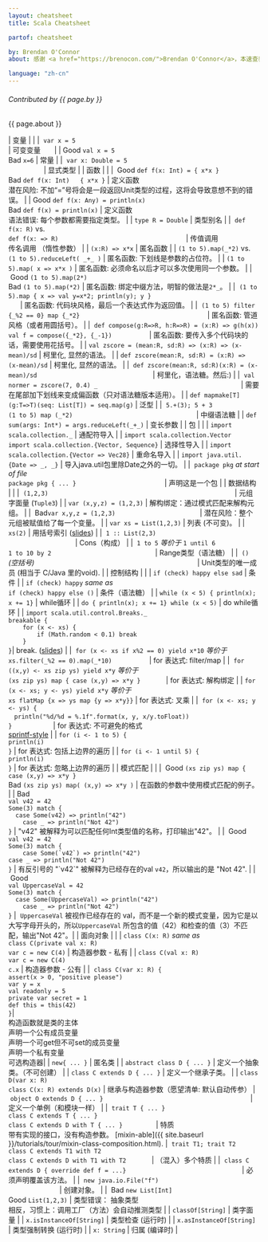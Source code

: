 ```yaml
---
layout: cheatsheet
title: Scala Cheatsheet

partof: cheatsheet

by: Brendan O'Connor
about: 感谢 <a href="https://brenocon.com/">Brendan O'Connor</a>，本速查表可以用于快速地查找Scala语法结构。Licensed by Brendan O'Connor under a CC-BY-SA 3.0 license.

language: "zh-cn"
---
```


###### Contributed by {{ page.by }}
{{ page.about }}


|  <span id="variables" class="h2">变量</span>                                                                       |                 |
|  `var x = 5`                                                                                             |  可变变量       |
|  <span class="label success">Good</span> `val x = 5`<br> <span class="label important">Bad</span> `x=6`  |  常量       |
|  `var x: Double = 5`                                                                                     |  显式类型  |
|  <span id="functions" class="h2">函数</span>                                                                       |                 |
|  <span class="label success">Good</span> `def f(x: Int) = { x*x }`<br> <span class="label important">Bad</span> `def f(x: Int)   { x*x }` |  定义函数 <br> 潜在风险: 不加“=”号将会是一段返回Unit类型的过程，这将会导致意想不到的错误。 |
|  <span class="label success">Good</span> `def f(x: Any) = println(x)`<br> <span class="label important">Bad</span> `def f(x) = println(x)` |  定义函数 <br> 语法错误: 每个参数都需要指定类型。 |
|  `type R = Double`                                                                                       |  类型别名     |
|  `def f(x: R)` vs.<br> `def f(x: => R)`                                                                  |  传值调用 <br> 传名调用 （惰性参数） |
|  `(x:R) => x*x`                                                                                          |  匿名函数  |
|  `(1 to 5).map(_*2)` vs.<br> `(1 to 5).reduceLeft( _+_ )`                                                |  匿名函数: 下划线是参数的占位符。 |
|  `(1 to 5).map( x => x*x )`                                                                              |  匿名函数: 必须命名以后才可以多次使用同一个参数。 |
|  <span class="label success">Good</span> `(1 to 5).map(2*)`<br> <span class="label important">Bad</span> `(1 to 5).map(*2)` |  匿名函数: 绑定中缀方法，明智的做法是`2*_`。 |
|  `(1 to 5).map { x => val y=x*2; println(y); y }`                                                             |  匿名函数: 代码块风格，最后一个表达式作为返回值。 |
|  `(1 to 5) filter {_%2 == 0} map {_*2}`                                                                  |  匿名函数: 管道风格（或者用圆括号）。 |
|  `def compose(g:R=>R, h:R=>R) = (x:R) => g(h(x))` <br> `val f = compose({_*2}, {_-1})`                   |  匿名函数: 要传入多个代码块的话，需要使用花括号。 |
|  `val zscore = (mean:R, sd:R) => (x:R) => (x-mean)/sd`                                                   |  柯里化, 显然的语法。 |
|  `def zscore(mean:R, sd:R) = (x:R) => (x-mean)/sd`                                                       |  柯里化, 显然的语法。 |
|  `def zscore(mean:R, sd:R)(x:R) = (x-mean)/sd`                                                           |  柯里化，语法糖。然后:) |
|  `val normer = zscore(7, 0.4) _`                                                                          |  需要在尾部加下划线来变成偏函数（只对语法糖版本适用）。 |
|  `def mapmake[T](g:T=>T)(seq: List[T]) = seq.map(g)`                                                     |  泛型 |
|  `5.+(3); 5 + 3` <br> `(1 to 5) map (_*2)`                                                               |  中缀语法糖 |
|  `def sum(args: Int*) = args.reduceLeft(_+_)`                                                            |  变长参数 |
|  <span id="packages" class="h2">包</span>                                                                         |                 |
|  `import scala.collection._`                                                                             |  通配符导入 |
|  `import scala.collection.Vector` <br> `import scala.collection.{Vector, Sequence}`                      |  选择性导入 |
|  `import scala.collection.{Vector => Vec28}`                                                             |  重命名导入 |
|  `import java.util.{Date => _, _}`                                                                       |  导入java.util包里除Date之外的一切。 |
|  `package pkg` _at start of file_ <br> `package pkg { ... }`                                             |  声明这是一个包 |
|  <span id="data_structures" class="h2">数据结构</span>                                                           |                 |
|  `(1,2,3)`                                                                                               |  元组字面量 (`Tuple3`) |
|  `var (x,y,z) = (1,2,3)`                                                                                 |  解构绑定：通过模式匹配来解构元组。 |
|  <span class="label important">Bad</span>`var x,y,z = (1,2,3)`                                           |  潜在风险：整个元组被赋值给了每一个变量。 |
|  `var xs = List(1,2,3)`                                                                                  |  列表 (不可变)。 |
|  `xs(2)`                                                                                                 |  用括号索引 ([slides](https://www.slideshare.net/Odersky/fosdem-2009-1013261/27)) |
|  `1 :: List(2,3)`                                                                                        |  Cons（构成） |
|  `1 to 5` _等价于_ `1 until 6` <br> `1 to 10 by 2`                                                      |  Range类型（语法糖） |
|  `()` _(空括号)_                                                                                   |  Unit类型的唯一成员 (相当于 C/Java 里的void). |
|  <span id="control_constructs" class="h2">控制结构</span>                                                     |                 |
|  `if (check) happy else sad`                                                                             | 条件 |
|  `if (check) happy` _same as_ <br> `if (check) happy else ()`                                            |  条件（语法糖） |
|  `while (x < 5) { println(x); x += 1}`                                                                   |  while循环 |
|  `do { println(x); x += 1} while (x < 5)`                                                                |  do while循环 |
|  `import scala.util.control.Breaks._`<br>`breakable {`<br>`    for (x <- xs) {`<br>`        if (Math.random < 0.1) break`<br>`    }`<br>`}`|  break. ([slides](https://www.slideshare.net/Odersky/fosdem-2009-1013261/21)) |
|  `for (x <- xs if x%2 == 0) yield x*10` _等价于_ <br>`xs.filter(_%2 == 0).map(_*10)`                    |  for 表达式: filter/map |
|  `for ((x,y) <- xs zip ys) yield x*y` _等价于_ <br>`(xs zip ys) map { case (x,y) => x*y }`              |  for 表达式: 解构绑定 |
|  `for (x <- xs; y <- ys) yield x*y` _等价于_ <br>`xs flatMap {x => ys map {y => x*y}}`                  |  for 表达式: 叉乘 |
|  `for (x <- xs; y <- ys) {`<br>    `println("%d/%d = %.1f".format(x, y, x/y.toFloat))`<br>`}`                     |  for 表达式: 不可避免的格式<br>[sprintf-style](https://java.sun.com/javase/6/docs/api/java/util/Formatter.html#syntax) |
|  `for (i <- 1 to 5) {`<br>    `println(i)`<br>`}`                                                        |  for 表达式: 包括上边界的遍历 |
|  `for (i <- 1 until 5) {`<br>    `println(i)`<br>`}`                                                     |  for 表达式: 忽略上边界的遍历 |
|  <span id="pattern_matching" class="h2">模式匹配</span>                                                         |                 |
|  <span class="label success">Good</span> `(xs zip ys) map { case (x,y) => x*y }`<br> <span class="label important">Bad</span> `(xs zip ys) map( (x,y) => x*y )` |  在函数的参数中使用模式匹配的例子。 |
|  <span class="label important">Bad</span><br>`val v42 = 42`<br>`Some(3) match {`<br>`  case Some(v42) => println("42")`<br>`    case _ => println("Not 42")`<br>`}` |  "v42" 被解释为可以匹配任何Int类型值的名称，打印输出"42"。 |
|  <span class="label success">Good</span><br>`val v42 = 42`<br>`Some(3) match {`<br>``    case Some(`v42`) => println("42")``<br>`case _ => println("Not 42")`<br>`}`  |  有反引号的 "\`v42\`" 被解释为已经存在的val `v42`，所以输出的是 "Not 42". |
|  <span class="label success">Good</span><br>`val UppercaseVal = 42`<br>`Some(3) match {`<br>`  case Some(UppercaseVal) => println("42")`<br>`    case _ => println("Not 42")`<br>`}` |  `UppercaseVal` 被视作已经存在的 val，而不是一个新的模式变量，因为它是以大写字母开头的，所以`UppercaseVal` 所包含的值（42）和检查的值（3）不匹配，输出"Not 42"。|
|  <span id="object_orientation" class="h2">面向对象</span>                                                     |                 |
|  `class C(x: R)` _same as_ <br>`class C(private val x: R)`<br>`var c = new C(4)`                         |  构造器参数 - 私有 |
|  `class C(val x: R)`<br>`var c = new C(4)`<br>`c.x`                                                      |  构造器参数 - 公有 |
|  `class C(var x: R) {`<br>`assert(x > 0, "positive please")`<br>`var y = x`<br>`val readonly = 5`<br>`private var secret = 1`<br>`def this = this(42)`<br>`}`|<br>构造函数就是类的主体<br>声明一个公有成员变量<br>声明一个可get但不可set的成员变量<br>声明一个私有变量<br>可选构造器|
|  `new{ ... }`                                                                                            |  匿名类 |
|  `abstract class D { ... }`                                                                              |  定义一个抽象类。（不可创建） |
|  `class C extends D { ... }`                                                                             |  定义一个继承子类。 |
|  `class D(var x: R)`<br>`class C(x: R) extends D(x)`                                                     |  继承与构造器参数（愿望清单: 默认自动传参）
|  `object O extends D { ... }`                                                                            |  定义一个单例（和模块一样） |
|  `trait T { ... }`<br>`class C extends T { ... }`<br>`class C extends D with T { ... }`                  |  特质<br>带有实现的接口，没有构造参数。 [mixin-able]({{ site.baseurl }}/tutorials/tour/mixin-class-composition.html).
|  `trait T1; trait T2`<br>`class C extends T1 with T2`<br>`class C extends D with T1 with T2`             |  （混入）多个特质 |
|  `class C extends D { override def f = ...}`	                                                           |  必须声明覆盖该方法。 |
|  `new java.io.File("f")`                   	                                                           |  创建对象。 |
|  <span class="label important">Bad</span> `new List[Int]`<br> <span class="label success">Good</span> `List(1,2,3)` |  类型错误： 抽象类型<br>相反，习惯上：调用工厂（方法）会自动推测类型 |
|  `classOf[String]`                                                                                       |  类字面量 |
|  `x.isInstanceOf[String]`                                                                                |  类型检查 (运行时) |
|  `x.asInstanceOf[String]`                                                                                |  类型强制转换 (运行时) |
|  `x: String`                                                                                             |  归属 (编译时) |
